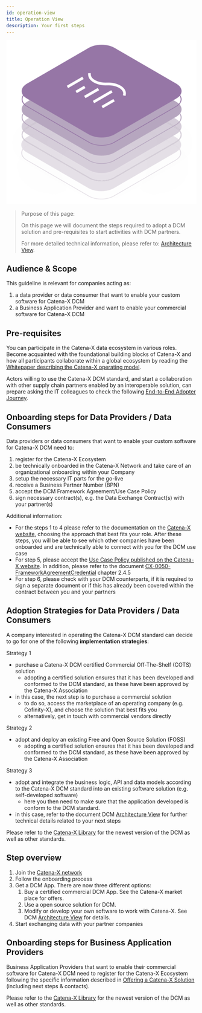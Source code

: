 ```yaml
---
id: operation-view
title: Operation View
description: Your first steps
---
```


![DCM kit banner](/img/kit-icons/dcm-kit-icon.svg)

> Purpose of this page:
>
> On this page we will document the steps required to adopt a DCM solution and pre-requisites to start activities with DCM partners.
>
> For more detailed technical information, please refer to: [Architecture View](./architecture-view/overview.md).

## Audience & Scope

This guideline is relevant for companies acting as:

1. a data provider or data consumer that want to enable your custom software for Catena-X DCM
2. a Business Application Provider and want to enable your commercial software for Catena-X DCM

## Pre-requisites

You can participate in the Catena-X data ecosystem in various roles. Become acquainted with the foundational building blocks of Catena-X and how all participants collaborate within a global ecosystem by reading the [Whitepaper describing the Catena-X operating model](https://catena-x.net/fileadmin/_online_media_/CX_Operating_Modelv2.1_final.pdf).

Actors willing to use the Catena-X DCM standard, and start a collaboration with other supply chain partners enabled by an interoperable solution, can prepare asking the IT colleagues to check the following [End-to-End Adopter Journey](https://eclipse-tractusx.github.io/docs/tutorials/e2e/).

## Onboarding steps for Data Providers / Data Consumers

Data providers or data consumers that want to enable your custom software for Catena-X DCM need to:

1. register for the Catena-X Ecosystem
2. be technically onboarded in the Catena-X Network and take care of an organizational onboarding within your Company
3. setup the necessary IT parts for the go-live
4. receive a Business Partner Number (BPN)
5. accept the DCM Framework Agreement/Use Case Policy
6. sign necessary contract(s), e.g. the Data Exchange Contract(s) with your partner(s)

Additional information:

- For the steps 1 to 4 please refer to the documentation on the [Catena-X website](https://catena-x.net/en/participate), choosing the approach that best fits your role. After these steps, you will be able to see which other companies have been onboarded and are technically able to connect with you for the DCM use case
- For step 5, please accept the [Use Case Policy published on the Catena-X website](https://catena-x.net/en/catena-x-introduce-implement/governance-framework-for-data-space-operations). In addition, please refer to the document [CX-0050-FrameworkAgreementCredential](https://catena-x.net/fileadmin/user_upload/Standard-Bibliothek/Update_September23/CX-0050-FrameworkAgreementCredential-v.1.0.0.pdf) chapter 2.4.5
- For step 6, please check with your DCM counterparts, if it is required to sign a separate document or if this has already been covered within the contract between you and your partners

## Adoption Strategies for Data Providers / Data Consumers

A company interested in operating the Catena-X DCM standard can decide to go for one of the following **implementation strategies**:

Strategy 1

- purchase a Catena-X DCM certified Commercial Off-The-Shelf (COTS) solution
  - adopting a certified solution ensures that it has been developed and conformed to the DCM standard, as these have been approved by the Catena-X Association
- in this case, the next step is to purchase a commercial solution
  - to do so, access the marketplace of an operating company (e.g. Cofinity-X), and choose the solution that best fits you
  - alternatively, get in touch with commercial vendors directly

Strategy 2

- adopt and deploy an existing Free and Open Source Solution (FOSS)
  - adopting a certified solution ensures that it has been developed and conformed to the DCM standard, as these have been approved by the Catena-X Association

Strategy 3

- adopt and integrate the business logic, API and data models according to the Catena-X DCM standard into an existing software solution (e.g. self-developed software)
  - here you then need to make sure that the application developed is conform to the DCM standard.
- in this case, refer to the document DCM [Architecture View](./architecture-view/overview.md) for further technical details related to your next steps

Please refer to the [Catena-X Library](https://catena-x.net/de/standard-library) for the newest version of the  DCM as well as other standards.

## Step overview

1. Join the [Catena-X network](https://catena-x.net/en/catena-x-introduce-implement/onboarding)
2. Follow the onboarding process
3. Get a DCM App. There are now three different options:
    1. Buy a certified commercial DCM App. See the Catena-X market place for offers.
    2. Use a open source solution for DCM.
    3. Modify or develop your own software to work with Catena-X. See DCM [Architecture View](./architecture-view/overview.md) for details.
4. Start exchanging data with your partner companies

## Onboarding steps for Business Application Providers

Business Application Providers that want to enable their commercial software for Catena-X DCM need to register for the Catena-X Ecosystem following the specific information described in [Offering a Catena-X Solution](https://catena-x.net/en/catena-x-introduce-implement/offering-a-catena-x-solution) (including next steps & contacts).

Please refer to the [Catena-X Library](https://catena-x.net/de/standard-library) for the newest version of the  DCM as well as other standards.
